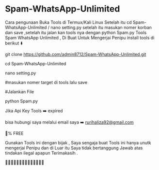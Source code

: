 # Spam-WhatsApp-Unlimited
Cara pengunaan Buka Tools di Termux/Kali Linux Setelah itu cd Spam-WhatsApp-Unlimited / nano setting.py setelah itu masukan nomer korban dan save ,setelah itu jalan kan tools nya dengan python Spam.py
Tools Spam WhatsApp Unlimited , Di Buat Untuk Mengerjai Penipu 
install tools di berikut ⬇️

git clone https://github.com/admin8712/Spam-WhatsApp-Unlimited.git

cd Spam-WhatsApp-Unlimited

nano setting.py

#masukan nomer target di tools lalu save

#Jalankan File

python Spam.py


Jika Api Key Tools ➡️ expired

bisa hubungi saya melalui email saya ➡️ rurihaliza92@gmail.com 

💯% FREE

Gunakan Tools ini dengan bijak , Saya sengaja buat Tools ini hanya unutk mengerjai Penipu dan di Luar itu Saya tidak bertanggung Jawab atas tindakan ilegal apapun Terimakasih .

🙏🙏🙏🙏🙏🙏🙏🙏🙏🙏🙏🙏🙏🙏
